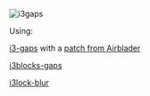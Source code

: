 ![i3gaps](http://i.imgur.com/VOffiTs.png)

Using:

[i3-gaps](https://github.com/Airblader/i3) with a [patch from Airblader](https://gist.github.com/Airblader/72d6a03d05c111d33ad4)

[i3blocks-gaps](https://github.com/Airblader/i3blocks-gaps)

[i3lock-blur](https://github.com/petvas/i3lock-blur)
